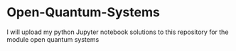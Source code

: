 # Open-Quantum-Systems
I will upload my python Jupyter notebook solutions to this repository for the module open quantum systems
